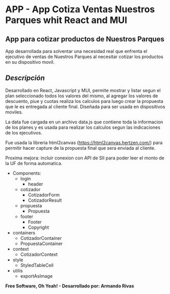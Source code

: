 # APP - App Cotiza Ventas Nuestros Parques whit React and MUI
## App para cotizar productos de Nuestros Parques
App desarrollada para solventar una necesidad real que enfrenta el ejecutivo de ventas de Nuestros Parques al necesitar cotizar los productos en su dispositivo movil.
## _Descripción_
Desarrollado en React, Javascript y MUI, permite mostrar y listar segun el plan seleccionado todos los valores del mismo, al agregar los valores de descuento, piue y cuotas realiza los calculos para luego crear la propuesta que le es entregada al cliente final. Diseñada para ser usada en dispositivos moviles. 

La data fue cargada en un archivo data.js que contiene toda la informacion de los planes y es usada para realizar los calculos segun las indicaciones de los ejecutivos.

Fue usada la libreria html2canvas (https://html2canvas.hertzen.com/) para permitir hacer capture de la propuesta final que sera enviada al cliente.

Proxima mejora: incluir conexion con API de SII para poder leer el monto de la UF de forma automatica.

- Components:
  - login
    - header
  - cotizador
    - CotizadorForm
    - CotizadorResult
  - propuesta
    - Propuesta
  - footer
    - Footer
    - Copyright
- containers
  - CotizadorContainer
  - PropuestaContainer
- context
  - CotizadorContext
- style
  - StyledTableCell
- utilis
  - exportAsImage


**Free Software, Oh Yeah! -  Desarrollado por: Armando Rivas**
